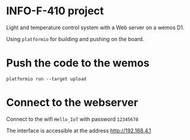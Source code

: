 # INFO-F-410 project
Light and temperature control system with a Web server on a wemos D1.

Using `platformio` for building and pushing on the board.

# Push the code to the wemos
    platformio run --target upload

# Connect to the webserver
Connect to the wifi `Hello_IoT` with password `12345678`

The interface is accessible at the address http://192.168.4.1
